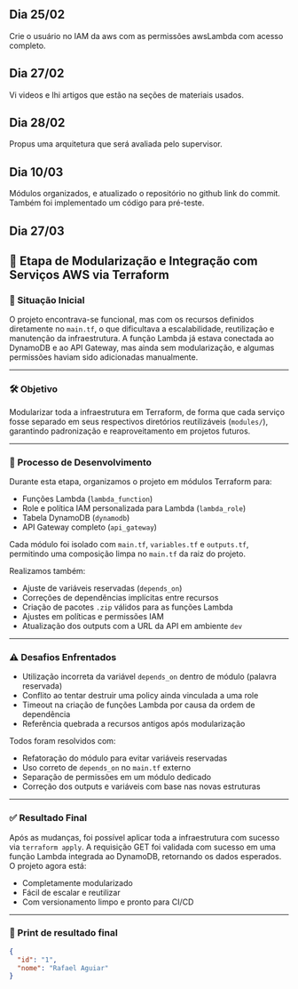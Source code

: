 ## Dia 25/02

Crie o usuário no IAM da aws com as permissões awsLambda com acesso completo.

## Dia 27/02

Vi videos e lhi artigos que estão na seções de materiais usados.

## Dia 28/02

Propus uma arquitetura que será avaliada pelo supervisor.

## Dia 10/03

Módulos organizados, e atualizado o repositório no github link do commit. Também foi implementado um código para pré-teste.

## Dia 27/03

## 📌 Etapa de Modularização e Integração com Serviços AWS via Terraform

### 🧠 Situação Inicial

O projeto encontrava-se funcional, mas com os recursos definidos diretamente no `main.tf`, o que dificultava a escalabilidade, reutilização e manutenção da infraestrutura. A função Lambda já estava conectada ao DynamoDB e ao API Gateway, mas ainda sem modularização, e algumas permissões haviam sido adicionadas manualmente.

---

### 🛠️ Objetivo

Modularizar toda a infraestrutura em Terraform, de forma que cada serviço fosse separado em seus respectivos diretórios reutilizáveis (`modules/`), garantindo padronização e reaproveitamento em projetos futuros.

---

### 🚧 Processo de Desenvolvimento

Durante esta etapa, organizamos o projeto em módulos Terraform para:

- Funções Lambda (`lambda_function`)
- Role e política IAM personalizada para Lambda (`lambda_role`)
- Tabela DynamoDB (`dynamodb`)
- API Gateway completo (`api_gateway`)

Cada módulo foi isolado com `main.tf`, `variables.tf` e `outputs.tf`, permitindo uma composição limpa no `main.tf` da raiz do projeto.

Realizamos também:

- Ajuste de variáveis reservadas (`depends_on`)
- Correções de dependências implícitas entre recursos
- Criação de pacotes `.zip` válidos para as funções Lambda
- Ajustes em políticas e permissões IAM
- Atualização dos outputs com a URL da API em ambiente `dev`

---

### ⚠️ Desafios Enfrentados

- Utilização incorreta da variável `depends_on` dentro de módulo (palavra reservada)
- Conflito ao tentar destruir uma policy ainda vinculada a uma role
- Timeout na criação de funções Lambda por causa da ordem de dependência
- Referência quebrada a recursos antigos após modularização

Todos foram resolvidos com:

- Refatoração do módulo para evitar variáveis reservadas
- Uso correto de `depends_on` no `main.tf` externo
- Separação de permissões em um módulo dedicado
- Correção dos outputs e variáveis com base nas novas estruturas

---

### ✅ Resultado Final

Após as mudanças, foi possível aplicar toda a infraestrutura com sucesso via `terraform apply`. A requisição GET foi validada com sucesso em uma função Lambda integrada ao DynamoDB, retornando os dados esperados. O projeto agora está:

- Completamente modularizado
- Fácil de escalar e reutilizar
- Com versionamento limpo e pronto para CI/CD

---

### 📸 Print de resultado final

```json
{
  "id": "1",
  "nome": "Rafael Aguiar"
}
